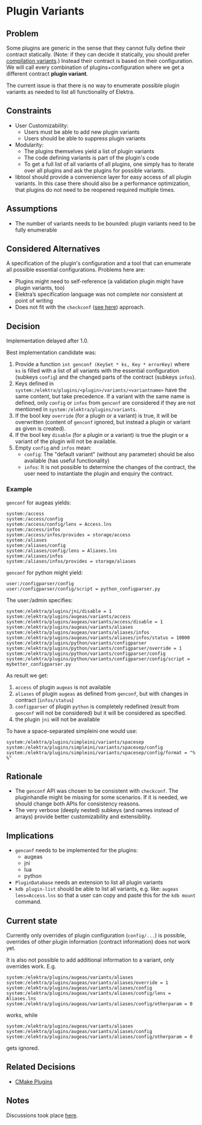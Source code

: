 # Plugin Variants

## Problem

Some plugins are generic in the sense that they cannot fully
define their contract statically.
(Note: if they can decide it statically, you should prefer
[compilation variants](/doc/tutorials/compilation-variants.md).)
Instead their contract is based on their
configuration. We will call every combination of plugins+configuration
where we get a different contract **plugin variant**.

The current issue is that there is no way to enumerate
possible plugin variants as needed to list all functionality
of Elektra.

## Constraints

- User Customizability:
  - Users must be able to add new plugin variants
  - Users should be able to suppress plugin variants
- Modularity:
  - The plugins themselves yield a list of plugin variants
  - The code defining variants is part of the plugin's code
  - To get a full list of all variants of all plugins, one
    simply has to iterate over all plugins and ask the plugins
    for possible variants.
- libtool should provide a convenience layer for easy access of all
  plugin variants. In this case there should also be a performance
  optimization, that plugins do not need to be reopened required
  multiple times.

## Assumptions

- The number of variants needs to be bounded:
  plugin variants need to be fully enumerable

## Considered Alternatives

A specification of the plugin's configuration and a tool that
can enumerate all possible essential configurations. Problems here
are:

- Plugins might need to self-reference (a validation plugin
  might have plugin variants, too)
- Elektra’s specification language was not complete nor consistent at point
  of writing
- Does not fit with the `checkconf` ([see here](https://git.libelektra.org/issues/559))
  approach.

## Decision

Implementation delayed after 1.0.

Best implementation candidate was:

1. Provide a function `int genconf (KeySet * ks, Key * errorKey)` where `ks`
   is filled with a list of all variants with the essential configuration (subkeys `config`)
   and the changed parts of the contract (subkeys `infos`).
2. Keys defined in `system:/elektra/plugins/<plugin>/variants/<variantname>` have the same content,
   but take precedence. If a variant with the same name is defined, only `config` or `infos`
   from `genconf` are considered if they are not mentioned in `system:/elektra/plugins/variants`.
3. If the bool key `override` (for a plugin or a variant) is true, it will be overwritten (content
   of `genconf` ignored, but instead a plugin or variant as given is created).
4. If the bool key `disable` (for a plugin or a variant) is true the plugin or a variant of the
   plugin will not be available.
5. Empty `config` and `infos` mean:
   - `config`: The "default variant" (without any parameter) should be also available
     (has useful functionality)
   - `infos`: It is not possible to determine the changes of the contract,
     the user need to instantiate the plugin and enquiry the contract.

### Example

`genconf` for augeas yields:

```
system:/access
system:/access/config
system:/access/config/lens = Access.lns
system:/access/infos
system:/access/infos/provides = storage/access
system:/aliases
system:/aliases/config
system:/aliases/config/lens = Aliases.lns
system:/aliases/infos
system:/aliases/infos/provides = storage/aliases
```

`genconf` for python might yield:

```
user:/configparser/config
user:/configparser/config/script = python_configparser.py
```

The user:/admin specifies:

```
system:/elektra/plugins/jni/disable = 1
system:/elektra/plugins/augeas/variants/access
system:/elektra/plugins/augeas/variants/access/disable = 1
system:/elektra/plugins/augeas/variants/aliases
system:/elektra/plugins/augeas/variants/aliases/infos
system:/elektra/plugins/augeas/variants/aliases/infos/status = 10000
system:/elektra/plugins/python/variants/configparser
system:/elektra/plugins/python/variants/configparser/override = 1
system:/elektra/plugins/python/variants/configparser/config
system:/elektra/plugins/python/variants/configparser/config/script = mybetter_configparser.py
```

As result we get:

1. `access` of plugin `augeas` is not available
2. `aliases` of plugin `augeas` as defined from `genconf`, but with changes in contract (`infos/status`)
3. `configparser` of plugin `python` is completely redefined (result from `genconf` will not be considered)
   but it will be considered as specified.
4. the plugin `jni` will not be available

To have a space-separated simpleini one would use:

```
system:/elektra/plugins/simpleini/variants/spacesep
system:/elektra/plugins/simpleini/variants/spacesep/config
system:/elektra/plugins/simpleini/variants/spacesep/config/format = "% %"
```

## Rationale

- The `genconf` API was chosen to be consistent with `checkconf`.
  The pluginhandle might be missing for some scenarios.
  If it is needed, we should change both APIs for consistency reasons.
- The very verbose (deeply nested) subkeys (and names instead of arrays) provide
  better customizability and extensibility.

## Implications

- `genconf` needs to be implemented for the plugins:
  - augeas
  - jni
  - lua
  - python
- `PluginDatabase` needs an extension to list all plugin variants
- `kdb plugin-list` should be able to list all variants, e.g. like:
  `augeas lens=Access.lns`
  so that a user can copy and paste this for the `kdb mount` command.

## Current state

Currently only overrides of plugin configuration (`config/...`) is possible,
overrides of other plugin information (contract information) does not work yet.

It is also not possible to add additional information to a variant,
only overrides work. E.g.

```
system:/elektra/plugins/augeas/variants/aliases
system:/elektra/plugins/augeas/variants/aliases/override = 1
system:/elektra/plugins/augeas/variants/aliases/config
system:/elektra/plugins/augeas/variants/aliases/config/lens = Aliases.lns
system:/elektra/plugins/augeas/variants/aliases/config/otherparam = 0
```

works, while

```
system:/elektra/plugins/augeas/variants/aliases
system:/elektra/plugins/augeas/variants/aliases/config
system:/elektra/plugins/augeas/variants/aliases/config/otherparam = 0
```

gets ignored.

## Related Decisions

- [CMake Plugins](../5_implemented/cmake_plugins.md)

## Notes

Discussions took place [here](https://git.libelektra.org/issues/1006).
